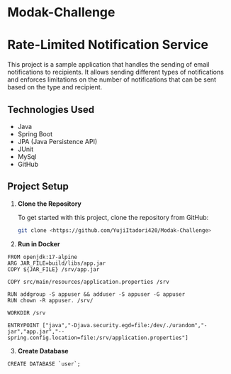 # Modak-Challenge

# Rate-Limited Notification Service
This project is a sample application that handles the sending of email notifications to recipients. It allows sending different types of notifications and enforces limitations on the number of notifications that can be sent based on the type and recipient.


## Technologies Used
- Java
- Spring Boot
- JPA (Java Persistence API)
- JUnit
- MySql
- GitHub

## Project Setup

1. **Clone the Repository**

   To get started with this project, clone the repository from GitHub:

   ```bash
   git clone <https://github.com/YujiItadori420/Modak-Challenge>

2. **Run in Docker**
```shell
FROM openjdk:17-alpine
ARG JAR_FILE=build/libs/app.jar
COPY ${JAR_FILE} /srv/app.jar

COPY src/main/resources/application.properties /srv

RUN addgroup -S appuser && adduser -S appuser -G appuser
RUN chown -R appuser. /srv/

WORKDIR /srv

ENTRYPOINT ["java","-Djava.security.egd=file:/dev/./urandom","-jar","app.jar","--spring.config.location=file:/srv/application.properties"]
```

3. **Create Database**

```
CREATE DATABASE `user`;
```
